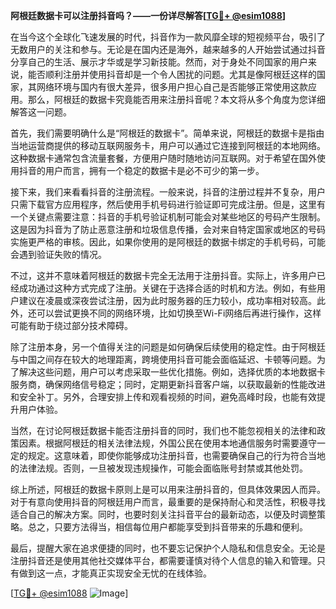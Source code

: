 **阿根廷数据卡可以注册抖音吗？——一份详尽解答[[TG💪+ @esim1088](https://t.me/s/esim1088)]**

在当今这个全球化飞速发展的时代，抖音作为一款风靡全球的短视频平台，吸引了无数用户的关注和参与。无论是在国内还是海外，越来越多的人开始尝试通过抖音分享自己的生活、展示才华或是学习新技能。然而，对于身处不同国家的用户来说，能否顺利注册并使用抖音却是一个令人困扰的问题。尤其是像阿根廷这样的国家，其网络环境与国内有很大差异，很多用户担心自己是否能够正常使用这款应用。那么，阿根廷的数据卡究竟能否用来注册抖音呢？本文将从多个角度为您详细解答这一问题。

首先，我们需要明确什么是“阿根廷的数据卡”。简单来说，阿根廷的数据卡是指由当地运营商提供的移动互联网服务卡，用户可以通过它连接到阿根廷的本地网络。这种数据卡通常包含流量套餐，方便用户随时随地访问互联网。对于希望在国外使用抖音的用户而言，拥有一个稳定的数据卡是必不可少的第一步。

接下来，我们来看看抖音的注册流程。一般来说，抖音的注册过程并不复杂，用户只需下载官方应用程序，然后使用手机号码进行验证即可完成注册。但是，这里有一个关键点需要注意：抖音的手机号验证机制可能会对某些地区的号码产生限制。这是因为抖音为了防止恶意注册和垃圾信息传播，会对来自特定国家或地区的号码实施更严格的审核。因此，如果你使用的是阿根廷的数据卡绑定的手机号码，可能会遇到验证失败的情况。

不过，这并不意味着阿根廷的数据卡完全无法用于注册抖音。实际上，许多用户已经成功通过这种方式完成了注册。关键在于选择合适的时机和方法。例如，有些用户建议在凌晨或深夜尝试注册，因为此时服务器的压力较小，成功率相对较高。此外，还可以尝试更换不同的网络环境，比如切换至Wi-Fi网络后再进行操作，这样可能有助于绕过部分技术障碍。

除了注册本身，另一个值得关注的问题是如何确保后续使用的稳定性。由于阿根廷与中国之间存在较大的地理距离，跨境使用抖音可能会面临延迟、卡顿等问题。为了解决这些问题，用户可以考虑采取一些优化措施。例如，选择优质的本地数据卡服务商，确保网络信号稳定；同时，定期更新抖音客户端，以获取最新的性能改进和安全补丁。另外，合理安排上传和观看视频的时间，避免高峰时段，也能有效提升用户体验。

当然，在讨论阿根廷数据卡能否注册抖音的同时，我们也不能忽视相关的法律和政策因素。根据阿根廷的相关法律法规，外国公民在使用本地通信服务时需要遵守一定的规定。这意味着，即使你能够成功注册抖音，也需要确保自己的行为符合当地的法律法规。否则，一旦被发现违规操作，可能会面临账号封禁或其他处罚。

综上所述，阿根廷的数据卡原则上是可以用来注册抖音的，但具体效果因人而异。对于有意向使用抖音的阿根廷用户而言，最重要的是保持耐心和灵活性，积极寻找适合自己的解决方案。同时，也要时刻关注抖音平台的最新动态，以便及时调整策略。总之，只要方法得当，相信每位用户都能享受到抖音带来的乐趣和便利。

最后，提醒大家在追求便捷的同时，也不要忘记保护个人隐私和信息安全。无论是注册抖音还是使用其他社交媒体平台，都需要谨慎对待个人信息的输入和管理。只有做到这一点，才能真正实现安全无忧的在线体验。

[[TG💪+ @esim1088](https://t.me/s/esim1088) ![Image](https://i.postimg.cc/4NQfJmqS/Snipaste-2025-05-13-00-14-12.png)]